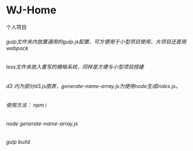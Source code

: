 # WJ-Home
个人项目

######  gulp文件夹内放置通用的gulp.js配置，可方便用于小型项目使用，大项目还是用webpack


###### less文件夹放入重写的栅格系统，同样是方便与小型项目搭建

###### d3 内为部分d3.js图表，generate-name-array.js为使用node生成index.js。

###### 使用方法： npm i

###### node generate-name-array.js

###### gulp build
